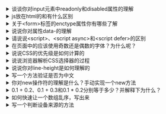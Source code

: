 <details>
<summary>谈谈你对input元素中readonly和disabled属性的理解</summary>

- 相同点：都会使文本框变成只读，不可编辑。
- 不同点：
    1. disabled属性在将input文本框变成只读不可编辑的同时，还会使文本框变灰，但是readonly不会。
    2. disabled属性修饰后的文本框内容，在不可编辑的同时，通过js也是获取不到的。但是用readonly修饰后的文本框内容，是可以通过js获取到的，也就只是简单的不可编辑而已！
    3. disabled属性对input文本框，单选radio,多选checkbox都适用，但是readonly就不适用，用它修饰后的单选以及多选按钮仍然是可以编辑状态的。

</details>





<details>
<summary>js放在html的<body>和<head>有什么区别</summary>

js 放在 <head> 中，如果不添加 async 或者 defer 时，当浏览器遇到 script 时，会阻塞 DOM 树的构建，进而影响页面的加载。当 js 文件较多时，页面白屏的时间也会变长。

在这个过程中，如果解析器遇到了一个脚本(script)，它就会停下来，并且执行这个脚本，然后才会继续解析 HTML。如果遇到了一个引用外部资源的脚本(script)，它就必须停下来等待这个脚本资源的下载，而这个行为会导致一个或者多个的网络往返，并且会延迟页面的首次渲染时间。

把 js 放到 <body> 里（一般在 </body> 的上面）时，由于 DOM 时顺序解析的，因此 js 不会阻塞 DOM 的解析。对于必须要在 DOM 解析前就要加载的 js，我们需要放在 <head> 中。

</details>




<details>
<summary> 关于&lt;form&gt;标签的enctype属性你有哪些了解 </summary>

form 标签的 enctype 属性指定将数据回发到服务器时浏览器如果对表单数据进行编码，其有三种编码形式：
1. application/x-www-form-urlencoded(也是默认格式)
    application/x-www-form-urlencoded编码类型会将表单中发送到服务器之前都会进行编码(空格转换为 "+" 加号，特殊符号转换为 ASCII HEX 值)，数据编码成键值对的形式，当表单的action为post时，它会把form数据封装到 http body 中，然后发送到服务器；当表单的action位get时，它会把表单中发送的数据转换成一个字符串(如：a=1&b=2&c=3)并使用?连接到 url 后面。在不指定 enctype 属性时 application/x-www-form-urlencoded 是默认属性。
2. multipart/form-data
    它不对字符进行编码，在使用包含文件(如图片、mp4等文件)上传控件的表单时必须使用该值
3. text/plain
    数据以纯文本格式进行编码，空格转换为 "+" 加号，但不对特殊字符编码

</details>




<details>
<summary>说说你对属性data-的理解</summary>

原本 HTML 也允许自定义 attributes 因此在早期前端，为了将数据塞在标签中，往往会采用自定义属性存放数据的方法。

而 data- 便是 HTML 5 中用来存放数据的标签。使用 data-* 时，需要注意，data- 之后的单词必须是小写的，但是可以用多个 - 连接。而在对应的 DOM 方法中，我们可以通过 `ele.dataset[属性名]` 进行访问。在这里的属性名可以使用驼峰（转换规则和 vue 的组件名称转换一样）。

相比之前的自定义属性存放数据，使用 data-* 的方法，在数据的获取上会比较方便。

</details>




<details>
<summary>请说说&lt;script&gt;、&lt;script async&gt;和&lt;script defer&gt;的区别</summary>

- `<script>` : 加载的时候是同步的会阻塞后面代码的执行，加载立即执行。
- `<script async>`: 异步加载，加载和执行是并行的。
- `<script defer>`: 异步加载，需等到所有文档加载完才执行。

</details>




<details>
<summary>在页面中的应该使用奇数还是偶数的字体？为什么呢？</summary>

- 常用偶数号字体,但奇数号字体也没关系,例如 知乎正文使用15px字体,豆瓣电影使用13px字体
- UI设计师导出的设计稿一般都是偶数号字体
- 偶数字号容易和页面其他标签的其他属性形成比例关系
- Windows 自带的点阵宋体（中易宋体）从 Vista 开始只提供 12、14、16 px 这三个大小的点阵，
而 13、15、17 px 时用的是小一号的点阵（即每个字占的空间大了 1 px，但点阵没变），于是略显稀
疏。(没试过)

</details>




<details>
<summary>说说CSS的优先级是如何计算的</summary>

!important > 内联样式（1000） > id 选择器（100） > class 选择器（10） > tag（1） > *

当有多个选择器在一起时，权重相加计算。

对于 CSS 选择器的写法不建议超过 3 层。

</details>




<details>
<summary>说说浏览器解析CSS选择器的过程</summary>

按照从上到下，从右到左的顺序解析。

</details>




<details>
<summary>说说你对line-height是如何理解的</summary>

line-height 行高，就是两行文字之间基线的距离，用来调整文字的行间距。

</details>




<details>
<summary>写一个方法验证是否为中文</summary>

```javascript
//使用的Unicode 编码 4e00 和 9fa5 分别表示第一个汉字和最后一个汉字的编码
function isChinese(str) {
  const re = /^[\u4e00-\u9fa5]+$/;
  return re.test(str);
}
```

</details>




<details>
<summary>你对new操作符的理解是什么？手动实现一个new方法</summary>

**new 的理解**
new 运算符创建一个用户定义的对象类型的实例或具有构造函数的内置对象类型之一

**new步骤**
模拟new操作前，要先知道new操作是发生了什么，就拿new Object()举例:
1. 创建一个新对象
2. 把新对象的原型指向构造函数的prototype
3. 把构造函数里的this指向新对象
4. 返回这个新对象

**构造函数：**
先准备一个构造函数来new使用。
```javascript
function constructorFunction(name, age){
  this.name = name;
  this.age = age;
}
constructorFunction.prototype.say = function(){
  return 'Hello '+ this.name
}
```

**原生new：**
```javascript
var obj = new constructorFunction('willian', 18)
console.log(obj.name, obj.age);//'willian', 18
console.log(obj.say())//Hello willian
```

**模拟new**
模拟的new 暂称为newNew 
使用：newNew(constructor, arg1, arg2, ..) 第0个参数传入构造函数，1~n个参数是构造函数的形参。
使用上面的构造函数试一下：
```javascript
function newNew(){
 var newObj = {}
 // 1. 创建一个新对象
 var Con = [].shift.call(arguments)
 // 得到构造函数
 newObj.__proto__ = Con.prototype;
 // 2. 把新对象的原型指向构造函数的prototype
 var res = Con.apply(newObj, arguments)
 // 3. 把构造函数里的this指向新对象
 return typeof res === 'object' ? res : newObj;
 // 4. 返回新对象
}
var obj = newNew(constructorFunction, 'willian', 18)
console.log(obj.name, obj.age);//'willian', 18
console.log(obj.say())//Hello willian
```
得到和new 一样的答案，说明模拟成功。




</details>




<details>
<summary>0.1 + 0.2、0.1 + 0.3和0.1 * 0.2分别等于多少？并解释下为什么？</summary>

JS中采用的IEEE 754的双精度标准，计算机内部存储数据的编码的时候，导致精度变化。不是所有浮点数都有舍入误差。二进制能精确地表示位数有限且分母是2的倍数的小数（这种情况的小数像乘法0.1*0.2的出五十分之一就不能精确）。

用一句话概括就是：

EcmaScrpt规范定义Number的类型遵循了IEEE754-2008中的64位浮点数规则定义的小数后的有效位数至多为52位导致计算出现精度丢失问题！

</details>




<details>
<summary>如何快速让一个数组乱序，写出来</summary>

洗牌算法

</details>




<details>
<summary>写一个判断设备来源的方法</summary>

```javascript
function checkPlatform() {
    let userAgentInfo = navigator.userAgent;
    const Agents = ['Android', 'iPhone', 'SysbianOS', 'Windows Phone', 'iPad', 'iPod'];

    for (let i = 0; i < Agents.length; i++) {
        if (userAgentInfo.indexOf(Agents[i]) > 0) {
            return alert('当前为移动端设备，机型为：' + Agents[i]);
        }
    }
    return alert('当前为PC端');
}

checkPlatform();
```

</details>


